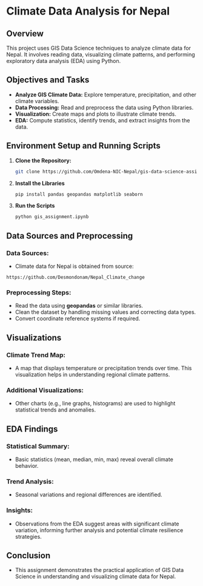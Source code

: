 # Climate Data Analysis for Nepal

## Overview
This project uses GIS Data Science techniques to analyze climate data for Nepal. It involves reading data, visualizing climate patterns, and performing exploratory data analysis (EDA) using Python.

## Objectives and Tasks
- **Analyze GIS Climate Data:** Explore temperature, precipitation, and other climate variables.
- **Data Processing:** Read and preprocess the data using Python libraries.
- **Visualization:** Create maps and plots to illustrate climate trends.
- **EDA:** Compute statistics, identify trends, and extract insights from the data.

## Environment Setup and Running Scripts
1. **Clone the Repository:**  
   ```bash
   git clone https://github.com/Omdena-NIC-Nepal/gis-data-science-assignment-Mathcurio01.git
   ```

2. **Install the Libraries**
    ```bash
    pip install pandas geopandas matplotlib seaborn 
    ```
3. **Run the Scripts**
    ```bash
    python gis_assignment.ipynb
    ```
## Data Sources and Preprocessing

### Data Sources:
- Climate data for Nepal is obtained from source:
```
https://github.com/Desmondonam/Nepal_Climate_change
```

### Preprocessing Steps:
- Read the data using **geopandas** or similar libraries.
- Clean the dataset by handling missing values and correcting data types.
- Convert coordinate reference systems if required.

## Visualizations

### Climate Trend Map:
- A map that displays temperature or precipitation trends over time. This visualization helps in understanding regional climate patterns.

### Additional Visualizations:
- Other charts (e.g., line graphs, histograms) are used to highlight statistical trends and anomalies.

## EDA Findings

### Statistical Summary:
- Basic statistics (mean, median, min, max) reveal overall climate behavior.

### Trend Analysis:
- Seasonal variations and regional differences are identified.

### Insights:
- Observations from the EDA suggest areas with significant climate variation, informing further analysis and potential climate resilience strategies.

## Conclusion
- This assignment demonstrates the practical application of GIS Data Science in understanding and visualizing climate data for Nepal.

